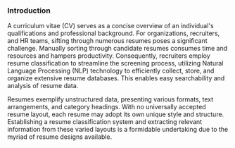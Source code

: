 ### Introduction
A curriculum vitae (CV) serves as a concise overview of an individual's qualifications and professional background. For organizations, recruiters, and HR teams, sifting through numerous resumes poses a significant challenge. Manually sorting through candidate resumes consumes time and resources and hampers productivity. Consequently, recruiters employ resume classification to streamline the screening process, utilizing Natural Language Processing (NLP) technology to efficiently collect, store, and organize extensive resume databases. This enables easy searchability and analysis of resume data.

Resumes exemplify unstructured data, presenting various formats, text arrangements, and category headings. With no universally accepted resume layout, each resume may adopt its own unique style and structure. Establishing a resume classification system and extracting relevant information from these varied layouts is a formidable undertaking due to the myriad of resume designs available.
